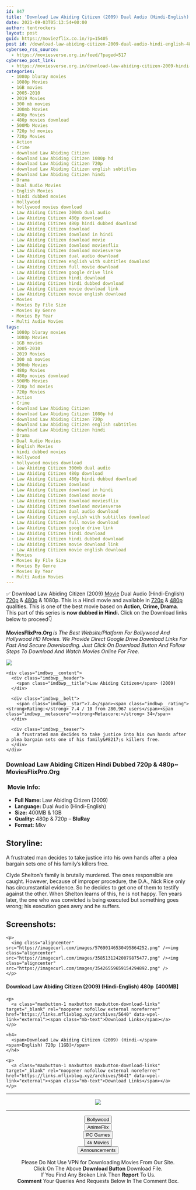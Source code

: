 ```yaml
---
id: 847
title: 'Download Law Abiding Citizen (2009) Dual Audio (Hindi-English) 480p [400MB] || 720p [1GB]'
date: 2021-09-03T05:13:54+00:00
author: tentrockers
layout: post
guid: https://moviezflix.co.in/?p=15405
post id: /download-law-abiding-citizen-2009-dual-audio-hindi-english-480p-400mb-720p-1gb/
cyberseo_rss_source:
  - https://moviesverse.org.in/feed/?paged=517
cyberseo_post_link:
  - https://moviesverse.org.in/download-law-abiding-citizen-2009-hindi-480p-720p/
categories:
  - 1080p bluray movies
  - 1080p Movies
  - 1GB movies
  - 2005-2010
  - 2019 Movies
  - 300 mb movies
  - 300mb Movies
  - 480p Movies
  - 480p movies download
  - 500Mb Movies
  - 720p hd movies
  - 720p Movies
  - Action
  - Crime
  - download Law Abiding Citizen
  - download Law Abiding Citizen 1080p hd
  - download Law Abiding Citizen 720p
  - download Law Abiding Citizen english subtitles
  - download Law Abiding Citizen hindi
  - Drama
  - Dual Audio Movies
  - English Movies
  - hindi dubbed movies
  - Hollywood
  - hollywood movies download
  - Law Abiding Citizen 300mb dual audio
  - Law Abiding Citizen 480p download
  - Law Abiding Citizen 480p hindi dubbed download
  - Law Abiding Citizen download
  - Law Abiding Citizen download in hindi
  - Law Abiding Citizen download movie
  - Law Abiding Citizen download moviesflix
  - Law Abiding Citizen download moviesverse
  - Law Abiding Citizen dual audio download
  - Law Abiding Citizen english with subtitles download
  - Law Abiding Citizen full movie download
  - Law Abiding Citizen google drive link
  - Law Abiding Citizen hindi download
  - Law Abiding Citizen hindi dubbed download
  - Law Abiding Citizen movie download link
  - Law Abiding Citizen movie english download
  - Movies
  - Movies By File Size
  - Movies By Genre
  - Movies By Year
  - Multi Audio Movies
tags:
  - 1080p bluray movies
  - 1080p Movies
  - 1GB movies
  - 2005-2010
  - 2019 Movies
  - 300 mb movies
  - 300mb Movies
  - 480p Movies
  - 480p movies download
  - 500Mb Movies
  - 720p hd movies
  - 720p Movies
  - Action
  - Crime
  - download Law Abiding Citizen
  - download Law Abiding Citizen 1080p hd
  - download Law Abiding Citizen 720p
  - download Law Abiding Citizen english subtitles
  - download Law Abiding Citizen hindi
  - Drama
  - Dual Audio Movies
  - English Movies
  - hindi dubbed movies
  - Hollywood
  - hollywood movies download
  - Law Abiding Citizen 300mb dual audio
  - Law Abiding Citizen 480p download
  - Law Abiding Citizen 480p hindi dubbed download
  - Law Abiding Citizen download
  - Law Abiding Citizen download in hindi
  - Law Abiding Citizen download movie
  - Law Abiding Citizen download moviesflix
  - Law Abiding Citizen download moviesverse
  - Law Abiding Citizen dual audio download
  - Law Abiding Citizen english with subtitles download
  - Law Abiding Citizen full movie download
  - Law Abiding Citizen google drive link
  - Law Abiding Citizen hindi download
  - Law Abiding Citizen hindi dubbed download
  - Law Abiding Citizen movie download link
  - Law Abiding Citizen movie english download
  - Movies
  - Movies By File Size
  - Movies By Genre
  - Movies By Year
  - Multi Audio Movies
---
```

<div class="thecontent clearfix">
  <p>
    ✅ Download Law Abiding Citizen (2009) <a href="https://moviesverse.org.in/category/movies/" data-wpel-link="internal">Movie</a> Dual Audio (Hindi-English) <a href="https://moviesverse.org.in/720p-movies/" data-wpel-link="internal">720p</a>&nbsp;&&nbsp;<a href="https://moviesverse.org.in/480p-movies/" data-wpel-link="internal">480p</a> & 1080p. This is a Hindi movie and available in <a href="https://moviesverse.org.in/720p-movies/" data-wpel-link="internal">720p</a>&nbsp;&&nbsp;<a href="https://moviesverse.org.in/480p-movies/" data-wpel-link="internal">480p</a> qualities. This is one of the best movie based on <strong>Action, Crime, Drama</strong>. This part of this series is <strong>now dubbed in <span>Hindi.&nbsp;</span></strong><span>Click on the Download links below to proceed👇</span>
  </p>
  
  <p>
    <strong><span>MoviesFlixPro.Org&nbsp;</span></strong><em>is The Best Website/Platform For Bollywood And Hollywood HD Movies. We Provide Direct Google Drive Download Links For Fast And Secure Downloading. Just Click On Download Button And Follow Steps To&nbsp;Download And Watch Movies Online For Free.</em>
  </p>
  
  <div class="imdbwp imdbwp--movie dark">
    <div class="imdbwp__thumb">
      <a class="imdbwp__link" target="_blank" title="Law Abiding Citizen" href="https://www.imdb.com/title/tt1197624/" rel="nofollow external noopener noreferrer" data-wpel-link="external"><img class="imdbwp__img" src="https://m.media-amazon.com/images/M/MV5BNTQ1NmZlNDktZTg0NS00ZjNhLTk5M2QtNzExNjUzY2MwMjliXkEyXkFqcGdeQXVyODE5NzE3OTE@._V1_SX300.jpg" /></a>
    </div>
    
    <div class="imdbwp__content">
      <div class="imdbwp__header">
        <span class="imdbwp__title">Law Abiding Citizen</span> (2009)
      </div>
      
      <div class="imdbwp__belt">
        <span class="imdbwp__star">7.4</span><span class="imdbwp__rating"><strong>Rating:</strong> 7.4 / 10 from 280,967 users</span><span class="imdbwp__metascore"><strong>Metascore:</strong> 34</span>
      </div>
      
      <div class="imdbwp__teaser">
        A frustrated man decides to take justice into his own hands after a plea bargain sets one of his family&#8217;s killers free.
      </div>
    </div>
  </div>
  
  <h3>
    <span>Download Law Abiding Citizen Hindi Dubbed 720p & 480p~ MoviesFlixPro.Org</span>
  </h3>
  
  <h3>
    <span>&nbsp;Movie Info:&nbsp;</span>
  </h3>
  
  <ul>
    <li>
      <strong>Full Name: </strong>Law Abiding Citizen (2009)
    </li>
    <li>
      <strong>Language:</strong> Dual Audio (Hindi-English)
    </li>
    <li>
      <strong>Size:</strong> 400MB & 1GB
    </li>
    <li>
      <strong>Quality:</strong> 480p & 720p – <span><strong>BluRay</strong></span>
    </li>
    <li>
      <strong>Format:</strong>&nbsp;Mkv
    </li>
  </ul>
  
  <h2>
    <span>Storyline:</span>
  </h2>
  
  <p>
    A frustrated man decides to take justice into his own hands after a plea bargain sets one of his family’s killers free.
  </p>
  
  <div>
    Clyde Shelton’s family is brutally murdered. The ones responsible are caught. However, because of improper procedure, the D.A., Nick Rice only has circumstantial evidence. So he decides to get one of them to testify against the other. When Shelton learns of this, he is not happy. Ten years later, the one who was convicted is being executed but something goes wrong; his execution goes awry and he suffers.
  </div>
  
  <div class="summary_text">
    <h2>
      <span>Screenshots:</span>
    </h2>
    
    <p>
      <img class="aligncenter" src="https://imagecurl.com/images/57690146530495864252.png" /><img class="aligncenter" src="https://imagecurl.com/images/35851312420079875477.png" /><img class="aligncenter" src="https://imagecurl.com/images/35426559659154294892.png" />
    </p>
  </div>
  
  <div class="inline canwrap">
    <h4>
      <span>Download Law Abiding Citizen (2009) (Hindi-English) </span><span>480p&nbsp; [400MB]</span>
    </h4>
    
    <p>
      <a class="maxbutton-1 maxbutton maxbutton-download-links" target="_blank" rel="noopener nofollow external noreferrer" href="https://links.mflixblog.xyz/archives/5640" data-wpel-link="external"><span class="mb-text">Download Links</span></a>
    </p>
    
    <h4>
      <span>Download Law Abiding Citizen (2009) (Hindi-</span><span>English) 720p [1GB]</span>
    </h4>
    
    <p>
      <a class="maxbutton-1 maxbutton maxbutton-download-links" target="_blank" rel="noopener nofollow external noreferrer" href="https://links.mflixblog.xyz/archives/5641" data-wpel-link="external"><span class="mb-text">Download Links</span></a>
    </p>
  </div>
</div>

<center>
  </p> 
  
  <hr />
  
  <p>
    <a href="http://gdrivepro.xyz/join.php" data-wpel-link="external" target="_blank" rel="nofollow external noopener noreferrer"><img src="https://i.imgur.com/FhMdWdW.png" /></a>
  </p>
  
  <hr />
  
  <p>
    <a href="https://dogemovies.xyz" target="_blank" data-wpel-link="external" rel="nofollow external noopener noreferrer"><button class="button button5">Bollywood</button></a><br /> <a href="https://animeflix.in" target="_blank" data-wpel-link="external" rel="nofollow external noopener noreferrer"><button class="button button5">AnimeFlix</button></a><br /> <a href="https://gamesflix.net/" target="_blank" data-wpel-link="external" rel="nofollow external noopener noreferrer"><button class="button button5">PC Games</button></a><br /> <a href="https://uhdmovies.in" target="_blank" data-wpel-link="external" rel="nofollow external noopener noreferrer"><button class="button button5">4k Movies</button></a><br /> <a href="https://moviesverse.org.in/announcements/" target="_blank" data-wpel-link="internal" rel="noopener"><button class="button button5">Announcements</button></a>
  </p>
  
  <div class="alert alert-danger">
    Please Do Not Use VPN for Downloading Movies From Our Site.
  </div>
  
  <div class="alert alert-success">
    Click On The Above <strong>Download Button</strong> Download File.
  </div>
  
  <div class="alert alert-warning">
    If You Find Any Broken Link Then <strong>Report</strong> To Us.
  </div>
  
  <div class="alert alert-info">
    <strong>Comment</strong> Your Queries And Requests Below In The Comment Box.
  </div>
  
  <p>
    </center>
  </p>